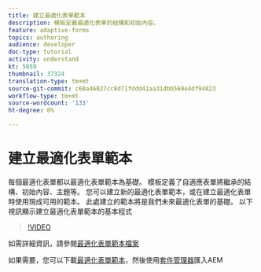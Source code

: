 ```yaml
---
title: 建立最適化表單範本
description: 模板定義最適化表單的結構和初始內容。
feature: adaptive-forms
topics: authoring
audience: developer
doc-type: tutorial
activity: understand
kt: 5859
thumbnail: 37324
translation-type: tm+mt
source-git-commit: c60a46027cc8d71fddd41aa31dbb569e4df94823
workflow-type: tm+mt
source-wordcount: '133'
ht-degree: 0%

---
```



# 建立最適化表單範本

每個最適化表單都以最適化表單範本為基礎。 模板定義了自適應表單將繼承的結構、初始內容、主題等。 您可以建立新的最適化表單範本，或在建立最適化表單時使用現成可用的範本。
此處建立的範本將是我們未來最適化表單的基礎。
以下視訊顯示建立最適化表單範本的基本程式

>[!VIDEO](https://video.tv.adobe.com/v/37324/quality=9)

如需詳細資訊，請參閱[最適化表單範本檔案](https://docs.adobe.com/content/help/en/experience-manager-65/forms/adaptive-forms-advanced-authoring/template-editor.html)

如果需要，您可以下載[最適化表單範本](assets/peak-application-template.zip)，然後使用[套件管理器](http://localhost:4502/crx/packmgr/index.jsp)匯入AEM





